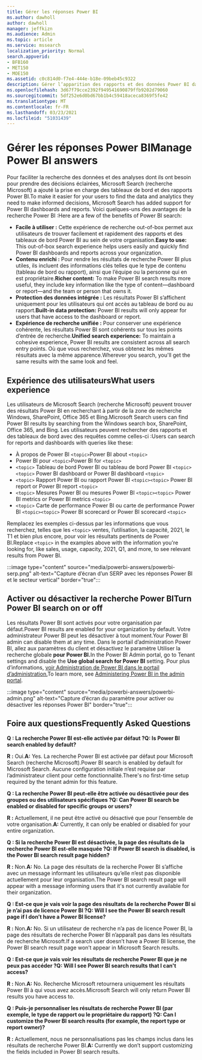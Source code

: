 ```yaml
---
title: Gérer les réponses Power BI
ms.author: dawholl
author: dawholl
manager: jeffkizn
ms.audience: Admin
ms.topic: article
ms.service: mssearch
localization_priority: Normal
search.appverid:
- BFB160
- MET150
- MOE150
ms.assetid: c0c814d0-f7e4-444e-b18e-09beb45c9322
description: Gérer l’apparition des rapports et des données Power BI dans les résultats de recherche
ms.openlocfilehash: 3d67f79cce2392f949541690879ffb9202d79060
ms.sourcegitcommit: 5df252e6d0bd67bb1b4c59418aceca8369f5fe42
ms.translationtype: MT
ms.contentlocale: fr-FR
ms.lasthandoff: 03/23/2021
ms.locfileid: "51031439"
---
```

# <a name="manage-power-bi-answers"></a><span data-ttu-id="3ea7d-103">Gérer les réponses Power BI</span><span class="sxs-lookup"><span data-stu-id="3ea7d-103">Manage Power BI answers</span></span>

<span data-ttu-id="3ea7d-104">Pour faciliter la recherche des données et des analyses dont ils ont besoin pour prendre des décisions éclairées, Microsoft Search (recherche Microsoft) a ajouté la prise en charge des tableaux de bord et des rapports Power BI.</span><span class="sxs-lookup"><span data-stu-id="3ea7d-104">To make it easier for your users to find the data and analytics they need to make informed decisions, Microsoft Search has added support for Power BI dashboards and reports.</span></span> <span data-ttu-id="3ea7d-105">Voici quelques-uns des avantages de la recherche Power BI :</span><span class="sxs-lookup"><span data-stu-id="3ea7d-105">Here are a few of the benefits of Power BI search:</span></span>

* <span data-ttu-id="3ea7d-106">**Facile à utiliser :** Cette expérience de recherche out-of-box permet aux utilisateurs de trouver facilement et rapidement des rapports et des tableaux de bord Power BI au sein de votre organisation.</span><span class="sxs-lookup"><span data-stu-id="3ea7d-106">**Easy to use:** This out-of-box search experience helps users easily and quickly find Power BI dashboards and reports across your organization.</span></span>
* <span data-ttu-id="3ea7d-107">**Contenu enrichi :** Pour rendre les résultats de recherche Power BI plus utiles, ils incluent des informations clés telles que le type de contenu (tableau de bord ou rapport), ainsi que l’équipe ou la personne qui en est propriétaire.</span><span class="sxs-lookup"><span data-stu-id="3ea7d-107">**Richer content:** To make Power BI search results more useful, they include key information like the type of content—dashboard or report—and the team or person that owns it.</span></span>
* <span data-ttu-id="3ea7d-108">**Protection des données intégrée :** Les résultats Power BI s’affichent uniquement pour les utilisateurs qui ont accès au tableau de bord ou au rapport.</span><span class="sxs-lookup"><span data-stu-id="3ea7d-108">**Built-in data protection:** Power BI results will only appear for users that have access to the dashboard or report.</span></span>
* <span data-ttu-id="3ea7d-109">**Expérience de recherche unifiée :** Pour conserver une expérience cohérente, les résultats Power BI sont cohérents sur tous les points d’entrée de recherche.</span><span class="sxs-lookup"><span data-stu-id="3ea7d-109">**Unified search experience:** To maintain a cohesive experience, Power BI results are consistent across all search entry points.</span></span> <span data-ttu-id="3ea7d-110">Où que vous recherchez, vous obtenez les mêmes résultats avec la même apparence.</span><span class="sxs-lookup"><span data-stu-id="3ea7d-110">Wherever you search, you'll get the same results with the same look and feel.</span></span>

## <a name="what-users-experience"></a><span data-ttu-id="3ea7d-111">Expérience des utilisateurs</span><span class="sxs-lookup"><span data-stu-id="3ea7d-111">What users experience</span></span>

<span data-ttu-id="3ea7d-112">Les utilisateurs de Microsoft Search (recherche Microsoft) peuvent trouver des résultats Power BI en recherchant à partir de la zone de recherche Windows, SharePoint, Office 365 et Bing.</span><span class="sxs-lookup"><span data-stu-id="3ea7d-112">Microsoft Search users can find Power BI results by searching from the Windows search box, SharePoint, Office 365, and Bing.</span></span> <span data-ttu-id="3ea7d-113">Les utilisateurs peuvent rechercher des rapports et des tableaux de bord avec des requêtes comme celles-ci :</span><span class="sxs-lookup"><span data-stu-id="3ea7d-113">Users can search for reports and dashboards with queries like these:</span></span>

* <span data-ttu-id="3ea7d-114">À propos de Power BI `<topic>`</span><span class="sxs-lookup"><span data-stu-id="3ea7d-114">Power BI about `<topic>`</span></span>
* <span data-ttu-id="3ea7d-115">Power BI pour `<topic>`</span><span class="sxs-lookup"><span data-stu-id="3ea7d-115">Power BI for `<topic>`</span></span>
* <span data-ttu-id="3ea7d-116">`<topic>` Tableau de bord Power BI ou tableau de bord Power BI `<topic>`</span><span class="sxs-lookup"><span data-stu-id="3ea7d-116">`<topic>` Power BI dashboard or Power BI dashboard `<topic>`</span></span>
* <span data-ttu-id="3ea7d-117">`<topic>` Rapport Power BI ou rapport Power BI `<topic>`</span><span class="sxs-lookup"><span data-stu-id="3ea7d-117">`<topic>` Power BI report or Power BI report `<topic>`</span></span>
* <span data-ttu-id="3ea7d-118">`<topic>` Mesures Power BI ou mesures Power BI `<topic>`</span><span class="sxs-lookup"><span data-stu-id="3ea7d-118">`<topic>` Power BI metrics or Power BI metrics `<topic>`</span></span>
* <span data-ttu-id="3ea7d-119">`<topic>` Carte de performance Power BI ou carte de performance Power BI `<topic>`</span><span class="sxs-lookup"><span data-stu-id="3ea7d-119">`<topic>` Power BI scorecard or Power BI scorecard `<topic>`</span></span>

<span data-ttu-id="3ea7d-120">Remplacez les exemples ci-dessus par les informations que vous recherchez, telles que les `<topic>` ventes, l’utilisation, la capacité, 2021, le T1 et bien plus encore, pour voir les résultats pertinents de Power BI.</span><span class="sxs-lookup"><span data-stu-id="3ea7d-120">Replace `<topic>` in the examples above with the information you're looking for, like sales, usage, capacity, 2021, Q1, and more, to see relevant results from Power BI.</span></span>

:::image type="content" source="media/powerbi-answers/powerbi-serp.png" alt-text="Capture d’écran d’un SERP avec les réponses Power BI et le secteur vertical" border="true":::

## <a name="turn-power-bi-search-on-or-off"></a><span data-ttu-id="3ea7d-122">Activer ou désactiver la recherche Power BI</span><span class="sxs-lookup"><span data-stu-id="3ea7d-122">Turn Power BI search on or off</span></span>

<span data-ttu-id="3ea7d-123">Les résultats Power BI sont activés pour votre organisation par défaut.</span><span class="sxs-lookup"><span data-stu-id="3ea7d-123">Power BI results are enabled for your organization by default.</span></span> <span data-ttu-id="3ea7d-124">Votre administrateur Power BI peut les désactiver à tout moment.</span><span class="sxs-lookup"><span data-stu-id="3ea7d-124">Your Power BI admin can disable them at any time.</span></span> <span data-ttu-id="3ea7d-125">Dans le portail d’administration Power BI, allez aux paramètres du client et désactivez le paramètre Utiliser la recherche globale **pour Power BI.**</span><span class="sxs-lookup"><span data-stu-id="3ea7d-125">In the Power BI Admin portal, go to Tenant settings and disable the **Use global search for Power BI** setting.</span></span> <span data-ttu-id="3ea7d-126">Pour plus d’informations, [voir Administration de Power BI dans le portail d’administration.](/power-bi/admin/service-admin-portal#use-global-search-for-power-bi-preview)</span><span class="sxs-lookup"><span data-stu-id="3ea7d-126">To learn more, see [Administering Power BI in the admin portal](/power-bi/admin/service-admin-portal#use-global-search-for-power-bi-preview).</span></span>

:::image type="content" source="media/powerbi-answers/powerbi-admin.png" alt-text="Capture d’écran du paramètre pour activer ou désactiver les réponses Power BI" border="true":::

## <a name="frequently-asked-questions"></a><span data-ttu-id="3ea7d-128">Foire aux questions</span><span class="sxs-lookup"><span data-stu-id="3ea7d-128">Frequently Asked Questions</span></span>

<span data-ttu-id="3ea7d-129">**Q : La recherche Power BI est-elle activée par défaut ?**</span><span class="sxs-lookup"><span data-stu-id="3ea7d-129">**Q: Is Power BI search enabled by default?**</span></span>

<span data-ttu-id="3ea7d-130">**R :** Oui.</span><span class="sxs-lookup"><span data-stu-id="3ea7d-130">**A:** Yes.</span></span> <span data-ttu-id="3ea7d-131">La recherche Power BI est activée par défaut pour Microsoft Search (recherche Microsoft).</span><span class="sxs-lookup"><span data-stu-id="3ea7d-131">Power BI search is enabled by default for Microsoft Search.</span></span> <span data-ttu-id="3ea7d-132">Aucune configuration initiale n’est requise par l’administrateur client pour cette fonctionnalité.</span><span class="sxs-lookup"><span data-stu-id="3ea7d-132">There's no first-time setup required by the tenant admin for this feature.</span></span>

<span data-ttu-id="3ea7d-133">**Q : La recherche Power BI peut-elle être activée ou désactivée pour des groupes ou des utilisateurs spécifiques ?**</span><span class="sxs-lookup"><span data-stu-id="3ea7d-133">**Q: Can Power BI search be enabled or disabled for specific groups or users?**</span></span>

<span data-ttu-id="3ea7d-134">**R :** Actuellement, il ne peut être activé ou désactivé que pour l’ensemble de votre organisation.</span><span class="sxs-lookup"><span data-stu-id="3ea7d-134">**A:** Currently, it can only be enabled or disabled for your entire organization.</span></span>

<span data-ttu-id="3ea7d-135">**Q : Si la recherche Power BI est désactivée, la page des résultats de la recherche Power BI est-elle masquée ?**</span><span class="sxs-lookup"><span data-stu-id="3ea7d-135">**Q: If Power BI search is disabled, is the Power BI search result page hidden?**</span></span>

<span data-ttu-id="3ea7d-136">**R :** Non.</span><span class="sxs-lookup"><span data-stu-id="3ea7d-136">**A:** No.</span></span> <span data-ttu-id="3ea7d-137">La page des résultats de la recherche Power BI s’affiche avec un message informant les utilisateurs qu’elle n’est pas disponible actuellement pour leur organisation.</span><span class="sxs-lookup"><span data-stu-id="3ea7d-137">The Power BI search result page will appear with a message informing users that it's not currently available for their organization.</span></span>

<span data-ttu-id="3ea7d-138">**Q : Est-ce que je vais voir la page des résultats de la recherche Power BI si je n’ai pas de licence Power BI ?**</span><span class="sxs-lookup"><span data-stu-id="3ea7d-138">**Q: Will I see the Power BI search result page if I don’t have a Power BI license?**</span></span>

<span data-ttu-id="3ea7d-139">**R :** Non.</span><span class="sxs-lookup"><span data-stu-id="3ea7d-139">**A:** No.</span></span> <span data-ttu-id="3ea7d-140">Si un utilisateur de recherche n’a pas de licence Power BI, la page des résultats de recherche Power BI n’apparaît pas dans les résultats de recherche Microsoft.</span><span class="sxs-lookup"><span data-stu-id="3ea7d-140">If a search user doesn’t have a Power BI license, the Power BI search result page won’t appear in Microsoft Search results.</span></span>

<span data-ttu-id="3ea7d-141">**Q : Est-ce que je vais voir les résultats de recherche Power BI que je ne peux pas accéder ?**</span><span class="sxs-lookup"><span data-stu-id="3ea7d-141">**Q: Will I see Power BI search results that I can't access?**</span></span>

<span data-ttu-id="3ea7d-142">**R :** Non.</span><span class="sxs-lookup"><span data-stu-id="3ea7d-142">**A:** No.</span></span> <span data-ttu-id="3ea7d-143">Recherche Microsoft retournera uniquement les résultats Power BI à qui vous avez accès.</span><span class="sxs-lookup"><span data-stu-id="3ea7d-143">Microsoft Search will only return Power BI results you have access to.</span></span>

<span data-ttu-id="3ea7d-144">**Q : Puis-je personnaliser les résultats de recherche Power BI (par exemple, le type de rapport ou le propriétaire du rapport) ?**</span><span class="sxs-lookup"><span data-stu-id="3ea7d-144">**Q: Can I customize the Power BI search results (for example, the report type or report owner)?**</span></span>

<span data-ttu-id="3ea7d-145">**R :** Actuellement, nous ne personnalisations pas les champs inclus dans les résultats de recherche Power BI.</span><span class="sxs-lookup"><span data-stu-id="3ea7d-145">**A:** Currently we don’t support customizing the fields included in Power BI search results.</span></span>